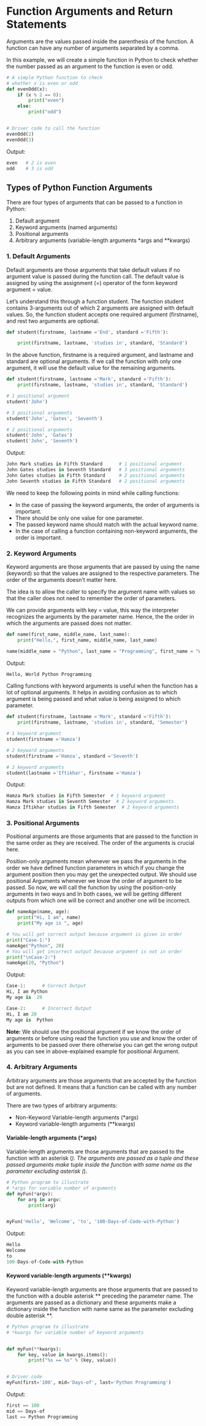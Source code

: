 # Function Arguments and Return Statements

Arguments are the values passed inside the parenthesis of the function. A function can have any number of arguments separated by a comma.

In this example, we will create a simple function in Python to check whether the number passed as an argument to the function is even or odd.

```python
# A simple Python function to check
# whether x is even or odd
def evenOdd(x):
    if (x % 2 == 0):
        print("even")
    else:
        print("odd")


# Driver code to call the function
evenOdd(2)
evenOdd(3)
```

Output:

```python
even   # 2 is even
odd    # 3 is odd
```

## Types of Python Function Arguments

There are four types of arguments that can be passed to a function in Python:

1. Default argument
2. Keyword arguments (named arguments)
3. Positional arguments
4. Arbitrary arguments (variable-length arguments *args and **kwargs)

### 1. Default Arguments

Default arguments are those arguments that take default values if no argument value is passed during the function call. The default value is assigned by using the assignment (=) operator of the form keyword argument = value.

Let’s understand this through a function student. The function student contains 3-arguments out of which 2 arguments are assigned with default values. So, the function student accepts one required argument (firstname), and rest two arguments are optional. 

```python
def student(firstname, lastname ='End', standard ='Fifth'):

    print(firstname, lastname, 'studies in', standard, 'Standard')
```

In the above function, firstname is a required argument, and lastname and standard are optional arguments. If we call the function with only one argument, it will use the default value for the remaining arguments.

```python
def student(firstname, lastname ='Mark', standard ='Fifth'):
	print(firstname, lastname, 'studies in', standard, 'Standard')

# 1 positional argument
student('John')

# 3 positional arguments
student('John', 'Gates', 'Seventh')

# 2 positional arguments
student('John', 'Gates')
student('John', 'Seventh')
```

Output:

```python
John Mark studies in Fifth Standard      # 1 positional argument
John Gates studies in Seventh Standard   # 3 positional arguments
John Gates studies in Fifth Standard     # 2 positional arguments
John Seventh studies in Fifth Standard   # 2 positional arguments
```

We need to keep the following points in mind while calling functions: 

- In the case of passing the keyword arguments, the order of arguments is important.
- There should be only one value for one parameter.
- The passed keyword name should match with the actual keyword name.
- In the case of calling a function containing non-keyword arguments, the order is important.

### 2. Keyword Arguments

Keyword arguments are those arguments that are passed by using the name (keyword) so that the values are assigned to the respective parameters. The order of the arguments doesn’t matter here.

The idea is to allow the caller to specify the argument name with values so that the caller does not need to remember the order of parameters.

We can provide arguments with key = value, this way the interpreter recognizes the arguments by the parameter name. Hence, the the order in which the arguments are passed does not matter.

```python
def name(first_name, middle_name, last_name):
    print("Hello,", first_name, middle_name, last_name)

name(middle_name = "Python", last_name = "Programming", first_name = "World")
```

Output:

```python
Hello, World Python Programming
```

Calling functions with keyword arguments is useful when the function has a lot of optional arguments. It helps in avoiding confusion as to which argument is being passed and what value is being assigned to which parameter.

```python
def student(firstname, lastname ='Mark', standard ='Fifth'):
    print(firstname, lastname, 'studies in', standard, 'Semester')

# 1 keyword argument
student(firstname ='Hamza')

# 2 keyword arguments
student(firstname ='Hamza', standard ='Seventh')

# 2 keyword arguments
student(lastname ='Iftikhar', firstname ='Hamza')
```

Output:

```python
Hamza Mark studies in Fifth Semester  # 1 keyword argument
Hamza Mark studies in Seventh Semester  # 2 keyword arguments
Hamza Iftikhar studies in Fifth Semester  # 2 keyword arguments
```

### 3. Positional Arguments

Positional arguments are those arguments that are passed to the function in the same order as they are received. The order of the arguments is crucial here.

Position-only arguments mean whenever we pass the arguments in the order we have defined function parameters in which if you change the argument position then you may get the unexpected output. We should use positional Arguments whenever we know the order of argument to be passed. So now, we will call the function by using the position-only arguments in two ways and In both cases, we will be getting different outputs from which one will be correct and another one will be incorrect.

```python
def nameAge(name, age):
    print("Hi, I am", name)
    print("My age is ", age)

# You will get correct output because argument is given in order
print("Case-1:")
nameAge("Python", 20)
# You will get incorrect output because argument is not in order
print("\nCase-2:")
nameAge(20, "Python")
```

Output:

```python
Case-1:      # Correct Output
Hi, I am Python
My age is  20

Case-2:      # Incorrect Output
Hi, I am 20
My age is  Python
```

**Note:** We should use the positional argument if we know the order of arguments or before using read the function you use and know the order of arguments to be passed over there otherwise you can get the wrong output as you can see in above-explained example for positional Argument.

### 4. Arbitrary Arguments

Arbitrary arguments are those arguments that are accepted by the function but are not defined. It means that a function can be called with any number of arguments.

There are two types of arbitrary arguments:

- Non-Keyword Variable-length arguments (*args)
- Keyword variable-length arguments (**kwargs)

#### Variable-length arguments (*args)

Variable-length arguments are those arguments that are passed to the function with an asterisk (*). The arguments are passed as a tuple and these passed arguments make tuple inside the function with same name as the parameter excluding asterisk (*).

```python
# Python program to illustrate
# *args for variable number of arguments
def myFun(*argv):
    for arg in argv:
        print(arg)


myFun('Hello', 'Welcome', 'to', '100-Days-of-Code-with-Python')
```

Output:

```python
Hello
Welcome
to
100-Days-of-Code-with-Python
```

#### Keyword variable-length arguments (**kwargs)

Keyword variable-length arguments are those arguments that are passed to the function with a double asterisk ** preceding the parameter name. The arguments are passed as a dictionary and these arguments make a dictionary inside the function with name same as the parameter excluding double asterisk **.

```python
# Python program to illustrate
# *kwargs for variable number of keyword arguments


def myFun(**kwargs):
    for key, value in kwargs.items():
        print("%s == %s" % (key, value))


# Driver code
myFun(first='100', mid='Days-of', last='Python Programming')
```

Output:

```python
first == 100
mid == Days-of
last == Python Programming
```